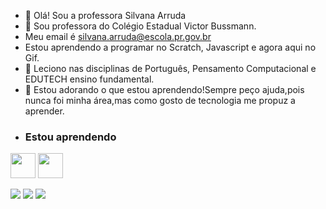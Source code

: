 - 👋 Olá! Sou a professora Silvana Arruda
- 👀 Sou professora do Colégio Estadual Victor Bussmann.
- Meu email é silvana.arruda@escola.pr.gov.br
- Estou aprendendo a programar no Scratch, Javascript e agora aqui no Gif.
- 🌱 Leciono nas disciplinas de Português, Pensamento Computacional e EDUTECH ensino fundamental.
- 💞️ Estou adorando o que estou aprendendo!Sempre peço ajuda,pois nunca foi minha área,mas como gosto de tecnologia me propuz a aprender.
- ### Estou aprendendo
<img src="https://cdn.jsdelivr.net/gh/devicons/devicon/icons/java/java-original.svg" width="40" height="40"/> <img src="https://cdn.jsdelivr.net/gh/devicons/devicon/icons/linux/linux-original.svg" width="40" height="40"/>

<div>
<a href="https://youtube.com/channel/UCL8TAG1mxF8KVA2O-5wV7bQ" target="_blank"><img src="https://img.shields.io/badge/YouTube-FF0000?style=for-the-badge&logo=youtube&logoColor=white" target="_blank"></a>
<a href="https://instagram.com/silvanaarruda771" target="_blank"><img src="https://img.shields.io/badge/-Instagram-%23E4405F?style=for-the-badge&logo=instagram&logoColor=white" target="_blank"></a>
<a href = "mailto: rrudasil@gmail.com"><img src="https://img.shields.io/badge/Gmail-D14836?style=for-the-badge&logo=gmail&logoColor=white" target="_blank"></a>
